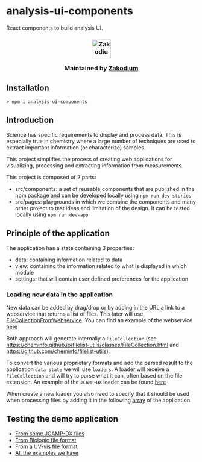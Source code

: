 # analysis-ui-components

React components to build analysis UI.

<h3 align="center">

  <a href="https://www.zakodium.com">
    <img src="https://www.zakodium.com/brand/zakodium-logo-white.svg" width="50" alt="Zakodium logo" />
  </a>

  <p>
    Maintained by <a href="https://www.zakodium.com">Zakodium</a>
  </p>
</h3>

## Installation

```console
> npm i analysis-ui-components
```

## Introduction

Science has specific requirements to display and process data. This is especially true in chemistry where a large number of techniques are used to extract important information (or characterize) samples.

This project simplifies the process of creating web applications for visualizing, processing and extracting information from measurements.

This project is composed of 2 parts:

- src/components: a set of reusable components that are published in the npm package and can be developed locally using `npm run dev-stories`
- src/pages: playgrounds in which we combine the components and many other project to test ideas and limitation of the design. It can be tested locally using `npm run dev-app`

## Principle of the application

The application has a state containing 3 properties:

- data: containing information related to data
- view: containing the information related to what is displayed in which module
- settings: that will contain user defined preferences for the application

### Loading new data in the application

New data can be added by drag/drop or by adding in the URL a link to a webservice that returns a list of files. This later will use [FileCollectionFromWebservice](https://cheminfo.github.io/filelist-utils/modules.html#fileCollectionFromWebservice). You can find an example of the webservice [here](https://zakodium-oss.github.io/analysis-dataset/jdx.json)

Both approach will generate internally a `FileCollection` (see https://cheminfo.github.io/filelist-utils/classes/FileCollection.html and https://github.com/cheminfo/filelist-utils).

To convert the various proprietary formats and add the parsed result to the application `data state` we will use `loaders`. A loader will receive a `FileCollection` and will try to parse what it can, often based on the file extension. An example of the `JCAMP-DX` loader can be found [here](https://github.com/zakodium-oss/analysis-ui-components/blob/6f36ab05af11f848d4ed98eb10c99184a713ae97/src/app/data/loaders/jcampLoader.ts)

When create a new loader you also need to specify that it should be used when processing files by adding it in the following [array](https://github.com/zakodium-oss/analysis-ui-components/blob/6f36ab05af11f848d4ed98eb10c99184a713ae97/src/app/context/load.ts#L15-L16) of the application.

## Testing the demo application

- [From some JCAMP-DX files](https://analysis-ui-components.pages.dev/pages/demo.html#?filelist=https%3A%2F%2Fzakodium-oss.github.io%2Fanalysis-dataset%2Fjdx.json)
- [From Biologic file format](https://analysis-ui-components.pages.dev/pages/demo.html#?filelist=https%3A%2F%2Fzakodium-oss.github.io%2Fanalysis-dataset%2Fbiologic.json)
- [From a UV-vis file format](https://analysis-ui-components.pages.dev/pages/demo.html#?filelist=https%3A%2F%2Fzakodium-oss.github.io%2Fanalysis-dataset%2Fuvvis.json)
- [All the examples we have](https://analysis-ui-components.pages.dev/pages/demo.html#?filelist=https%3A%2F%2Fzakodium-oss.github.io%2Fanalysis-dataset%2Ffull.json)

